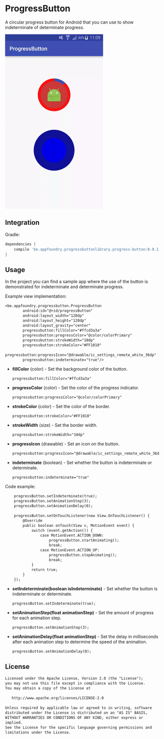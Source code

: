 # ProgressButton
A circular progress button for Android that you can use to show indeterminate of determinate progress.

![](screenshots/screenshot.gif)

## Integration

Gradle:
```groovy
dependencies {
    compile 'be.appfoundry.progressbuttonlibrary.progress-button:0.9.1'
}
```

## Usage
In the project you can find a sample app where the use of the button is demonstrated for indeterminate and determinate progress.

Example view implementation:
```
<be.appfoundry.progressbutton.ProgressButton
        android:id="@+id/progressButton"
        android:layout_width="120dp"
        android:layout_height="120dp"
        android:layout_gravity="center"
        progressbutton:fillColor="#ffcd3a3a"
        progressbutton:progressColor="@color/colorPrimary"
        progressbutton:strokeWidth="10dp"
        progressbutton:strokeColor="#FF1010"
        progressbutton:progressIcon="@drawable/ic_settings_remote_white_36dp"
        progressbutton:indeterminate="true"/>
```

* **fillColor** (color) - Set the background color of the button.

    ```
    progressbutton:fillColor="#ffcd3a3a"
    ```
    
* **progressColor** (color) - Set the color of the progress indicator.

    ```
    progressbutton:progressColor="@color/colorPrimary"
    ```
    
* **strokeColor** (color) - Set the color of the border.

    ```
    progressbutton:strokeColor="#FF1010"
    ```
    
* **strokeWidth** (size) - Set the border width.

    ```
    progressbutton:strokeWidth="10dp"
    ```
    
* **progressIcon** (drawable) - Set an icon on the button.

    ```
    progressbutton:progressIcon="@drawable/ic_settings_remote_white_36dp"
    ```
    
* **indeterminate** (boolean) - Set whether the button is indeterminate or determinate.

    ```
    progressbutton:indeterminate="true"
    ```

Code example:
```
    progressButton.setIndeterminate(true);
    progressButton.setAnimationStep(3);
    progressButton.setAnimationDelay(0);

    progressButton.setOnTouchListener(new View.OnTouchListener() {
        @Override
        public boolean onTouch(View v, MotionEvent event) {
            switch (event.getAction()) {
                case MotionEvent.ACTION_DOWN:
                    progressButton.startAnimating();
                    break;
                case MotionEvent.ACTION_UP:
                    progressButton.stopAnimating();
                    break;
            }
            return true;
        }
    });
```

* **setIndeterminate(boolean isIndeterminate)** - Set whether the button is indeterminate or determinate.

    ```
    progressButton.setIndeterminate(true);
    ```
    
* **setAnimationStep(float animationStep)** - Set the amount of progress for each animation step.

    ```
    progressButton.setAnimationStep(3);
    ```

* **setAnimationDelay(float animationStep)** - Set the delay in milliseconds after each animation step to determine the speed of the animation.

    ```
    progressButton.setAnimationDelay(0);
    ```

## License
```
Licensed under the Apache License, Version 2.0 (the "License");
you may not use this file except in compliance with the License.
You may obtain a copy of the License at

   http://www.apache.org/licenses/LICENSE-2.0

Unless required by applicable law or agreed to in writing, software
distributed under the License is distributed on an "AS IS" BASIS,
WITHOUT WARRANTIES OR CONDITIONS OF ANY KIND, either express or implied.
See the License for the specific language governing permissions and
limitations under the License.
```
